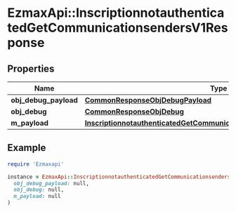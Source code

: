 # EzmaxApi::InscriptionnotauthenticatedGetCommunicationsendersV1Response

## Properties

| Name | Type | Description | Notes |
| ---- | ---- | ----------- | ----- |
| **obj_debug_payload** | [**CommonResponseObjDebugPayload**](CommonResponseObjDebugPayload.md) |  |  |
| **obj_debug** | [**CommonResponseObjDebug**](CommonResponseObjDebug.md) |  | [optional] |
| **m_payload** | [**InscriptionnotauthenticatedGetCommunicationsendersV1ResponseMPayload**](InscriptionnotauthenticatedGetCommunicationsendersV1ResponseMPayload.md) |  |  |

## Example

```ruby
require 'Ezmaxapi'

instance = EzmaxApi::InscriptionnotauthenticatedGetCommunicationsendersV1Response.new(
  obj_debug_payload: null,
  obj_debug: null,
  m_payload: null
)
```

